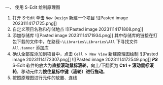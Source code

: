 一、 使用 S-Edit 绘制原理图
1. 打开 S-Edit 单击 `New Design` 新建一个项目
![[Pasted image 20231114171725.png]]
2. 自定义项目名称和存储地点
![[Pasted image 20231114171808.png]]
3. 添加存储库
![[Pasted image 20231114171934.png]]
其中存储库的链接在打包下载的文件中，在路径`~\Libraries\Libraries\All` 下寻找文件 `All.tanner` 添加库
4. 确认全部库添加到项目中，点击 `Cell > New View` 新建原理图绘制
![[Pasted image 20231114172307.png]]
![[Pasted image 20231114172549.png]]
***PS*** S-Edit 软件的放大为**直接滚动鼠标滚轮**，向上/下翻页为 **Ctrl + 滚动鼠标滚轮**，移动元件为**按住鼠标中键（滚轮）进行拖动**。
5. 按照原理图进行元件的放置、连线
